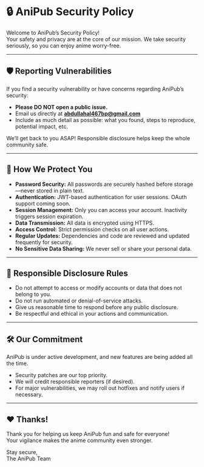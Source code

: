 # 🔒 AniPub Security Policy

Welcome to AniPub’s Security Policy!  
Your safety and privacy are at the core of our mission. We take security seriously, so you can enjoy anime worry-free.

---

## 🛡️ Reporting Vulnerabilities

If you find a security vulnerability or have concerns regarding AniPub’s security:
- **Please DO NOT open a public issue.**
- Email us directly at **abdullahal467bp@gmail.com**
- Include as much detail as possible: what you found, steps to reproduce, potential impact, etc.

We’ll get back to you ASAP! Responsible disclosure helps keep the whole community safe.

---

## 🔐 How We Protect You

- **Password Security:** All passwords are securely hashed before storage—never stored in plain text.
- **Authentication:** JWT-based authentication for user sessions. OAuth support coming soon.
- **Session Management:** Only you can access your account. Inactivity triggers session expiration.
- **Data Transmission:** All data is encrypted using HTTPS.
- **Access Control:** Strict permission checks on all user actions.
- **Regular Updates:** Dependencies and code are reviewed and updated frequently for security.
- **No Sensitive Data Sharing:** We never sell or share your personal data.

---

## 🚨 Responsible Disclosure Rules

- Do not attempt to access or modify accounts or data that does not belong to you.
- Do not run automated or denial-of-service attacks.
- Give us reasonable time to respond before any public disclosure.
- Be respectful and ethical in your actions and communication.

---

## 🛠️ Our Commitment

AniPub is under active development, and new features are being added all the time.
- Security patches are our top priority.
- We will credit responsible reporters (if desired).
- For major vulnerabilities, we may roll out hotfixes and notify users if necessary.

---

## ❤️ Thanks!

Thank you for helping us keep AniPub fun and safe for everyone!  
Your vigilance makes the anime community even stronger.

Stay secure,  
The AniPub Team

